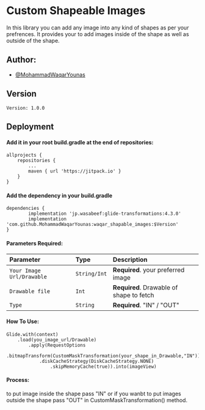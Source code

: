 # Custom Shapeable Images

In this library you can add any image into any kind of shapes as per your prefrences. It provides your to add images inside of the shape as well as outside of the shape.


## Author:

- [@MohammadWaqarYounas](https://www.github.com/MohammadWaqarYounas)


## Version
    Version: 1.0.0
## Deployment


#### Add it in your root build.gradle at the end of repositories:


  	allprojects {
		repositories {
			...
			maven { url 'https://jitpack.io' }
		}
	}


#### Add the dependency in your build.gradle


  	dependencies {
            implementation 'jp.wasabeef:glide-transformations:4.3.0'
	        implementation 'com.github.MohammadWaqarYounas:waqar_shapable_images:$Version'
	}

#### Parameters Required:

| Parameter | Type     | Description                       |
| :-------- | :------- | :-------------------------------- |
| `Your Image Url/Drawable`      | `String/Int` | **Required**. your preferred image |
| `Drawable file`      | `Int` | **Required**. Drawable of shape to fetch |
| `Type`      | `String` | **Required**. "IN" / "OUT"|


#### How To Use:


  	Glide.with(context)
    	.load(you_image_url/Drawable)
        	.apply(RequestOptions
            .bitmapTransform(CustomMaskTransformation(your_shape_in_Drawable,"IN"))
                .diskCacheStrategy(DiskCacheStrategy.NONE)
                    .skipMemoryCache(true)).into(imageView)



#### Process:
to put image inside the shape pass "IN" or if you wanbt to put images outside the shape pass "OUT" in CustomMaskTransformation() method.

